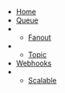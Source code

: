 * [Home](index.md)
* [Queue](Resumos/queue.md)
* * [Fanout](Resumos/fanout.md)
* * [Topic](Resumos/topic.md)
* [Webhooks](Resumos/Webhooks.md) 
* * [Scalable](Resumos/scalable.md)